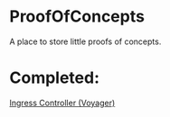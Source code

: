 # ProofOfConcepts
A place to store little proofs of concepts.

# Completed:

[Ingress Controller (Voyager)](.IngressController/summary.md)
